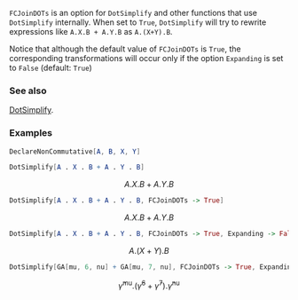 `FCJoinDOTs` is an option for `DotSimplify` and other functions that use `DotSimplify` internally. When set to `True`, `DotSimplify` will try to rewrite expressions like `A.X.B + A.Y.B` as `A.(X+Y).B`.

Notice that although the default value of `FCJoinDOTs` is `True`, the corresponding transformations will occur only if the option `Expanding` is set to `False` (default: `True`)

### See also

[DotSimplify](DotSimplify).

### Examples

```mathematica
DeclareNonCommutative[A, B, X, Y]
```

```mathematica
DotSimplify[A . X . B + A . Y . B]
```

$$A.X.B+A.Y.B$$

```mathematica
DotSimplify[A . X . B + A . Y . B, FCJoinDOTs -> True]
```

$$A.X.B+A.Y.B$$

```mathematica
DotSimplify[A . X . B + A . Y . B, FCJoinDOTs -> True, Expanding -> False]
```

$$A.(X+Y).B$$

```mathematica
DotSimplify[GA[mu, 6, nu] + GA[mu, 7, nu], FCJoinDOTs -> True, Expanding -> False]
```

$$\bar{\gamma }^{\text{mu}}.\left(\bar{\gamma }^6+\bar{\gamma }^7\right).\bar{\gamma }^{\text{nu}}$$